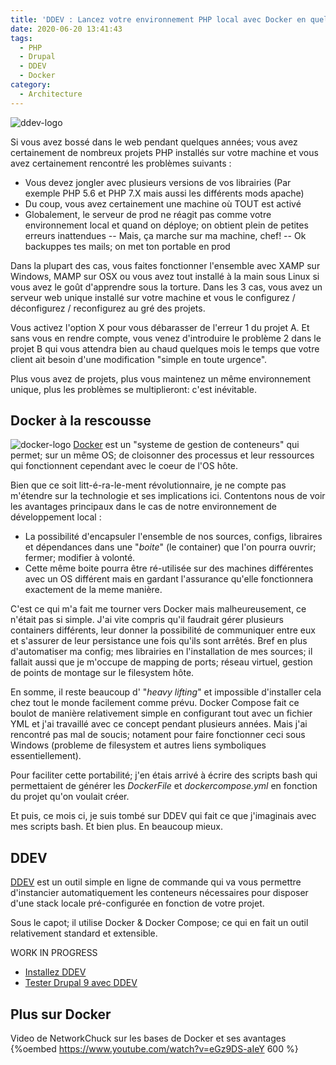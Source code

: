 ```yaml
---
title: 'DDEV : Lancez votre environnement PHP local avec Docker en quelques minutes'
date: 2020-06-20 13:41:43
tags: 
  - PHP
  - Drupal
  - DDEV 
  - Docker
category:
  - Architecture
---
```

![ddev-logo]

Si vous avez bossé dans le web pendant quelques années; vous avez certainement de nombreux projets PHP installés sur votre machine et vous avez certainement rencontré les problèmes suivants : 

* Vous devez jongler avec plusieurs versions de vos librairies (Par exemple PHP 5.6 et PHP 7.X mais aussi les différents mods apache)
* Du coup, vous avez certainement une machine où TOUT est activé 
* Globalement, le serveur de prod ne réagit pas comme votre environnement local et quand on déploye; on obtient plein de petites erreurs inattendues
  -- Mais, ça marche sur ma machine, chef!
  -- Ok backuppes tes mails; on met ton portable en prod  

<!-- more -->

Dans la plupart des cas, vous faites fonctionner l'ensemble avec XAMP sur Windows, MAMP sur OSX ou vous avez tout installé à la main sous Linux si vous avez le goût d'apprendre sous la torture. 
Dans les 3 cas, vous avez un serveur web unique installé sur votre machine et vous le configurez / déconfigurez / reconfigurez au gré des projets. 

Vous activez l'option X pour vous débarasser de l'erreur 1 du projet A. Et sans vous en rendre compte, vous venez d'introduire le problème 2 dans le projet B qui vous attendra bien au chaud quelques mois le temps que votre client ait besoin d'une modification "simple en toute urgence". 

Plus vous avez de projets, plus vous maintenez un même environnement unique, plus les problèmes se multiplieront: c'est inévitable. 



## Docker à la rescousse 

![docker-logo]
[Docker][docker-site] est un "systeme de gestion de conteneurs" qui permet; sur un même OS; de cloisonner des processus et leur ressources qui fonctionnent cependant avec le coeur de l'OS hôte. 

Bien que ce soit litt-é-ra-le-ment révolutionnaire, je ne compte pas m'étendre sur la technologie et ses implications ici. Contentons nous de voir les avantages principaux dans le cas de notre environnement de développement local : 
* La possibilité d'encapsuler l'ensemble de nos sources, configs, libraires et dépendances dans une "*boite*" (le container) que l'on pourra ouvrir; fermer; modifier à volonté. 
* Cette même boite pourra être ré-utilisée sur des machines différentes avec un OS différent mais en gardant l'assurance qu'elle fonctionnera exactement de la meme manière. 

C'est ce qui m'a fait me tourner vers Docker mais malheureusement, ce n'était pas si simple. J'ai vite compris qu'il faudrait gérer plusieurs containers différents, leur donner la possibilité de communiquer entre eux et s'assurer de leur persistance une fois qu'ils sont arrêtés. Bref en plus d'automatiser ma config; mes librairies en l'installation de mes sources; il fallait aussi que je m'occupe de mapping de ports; réseau virtuel, gestion de points de montage sur le filesystem hôte. 

En somme, il reste beaucoup d' "*heavy lifting*" et impossible d'installer cela chez tout le monde facilement comme prévu. 
Docker Compose fait ce boulot de manière relativement simple en configurant tout avec un fichier YML et j'ai travaillé avec ce concept pendant plusieurs années. Mais j'ai rencontré pas mal de soucis; notament pour faire fonctionner ceci sous Windows (probleme de filesystem et autres liens symboliques essentiellement). 

Pour faciliter cette portabilité; j'en étais arrivé à écrire des scripts bash qui permettaient de générer les *DockerFile* et *dockercompose.yml* en fonction du projet qu'on voulait créer. 

Et puis, ce mois ci, je suis tombé sur DDEV qui fait ce que j'imaginais avec mes scripts bash. Et bien plus. En beaucoup mieux.  

## DDEV 

[DDEV][ddev-site] est un outil simple en ligne de commande qui va vous permettre d'instancier automatiquement les conteneurs nécessaires pour disposer d'une stack locale pré-configurée en fonction de votre projet. 

Sous le capot; il utilise Docker & Docker Compose; ce qui en fait un outil relativement standard et extensible. 

WORK IN PROGRESS

* [Installez DDEV][install-ddev]
* [Tester Drupal 9 avec DDEV][d9-ddev]


## Plus sur Docker 
Video de NetworkChuck sur les bases de Docker et ses avantages 
{%oembed https://www.youtube.com/watch?v=eGz9DS-aIeY 600 %}

[docker-site]: http://docker.com
[ddev-site]: http://ddev.com
[ddev-logo]: https://i.imgur.com/kxbImam.png
[install-ddev]: https://ddev.readthedocs.io/en/stable/
[d9-ddev]: https://www.drupal.org/docs/official_docs/en/_local_development_guide.html
[docker-logo]: https://w7.pngwing.com/pngs/256/416/png-transparent-docker-github-node-js-mongodb-computer-software-github-blue-marine-mammal-logo.png
